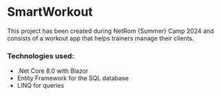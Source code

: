 # SmartWorkout 

This project has been created during NetRom {Summer} Camp 2024 and consists of a workout app that helps trainers manage their clients.
### Technologies used:
- .Net Core 8.0 with Blazor
- Entity Framework for the SQL database
- LINQ for queries